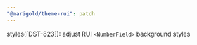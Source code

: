 ```yaml
---
"@marigold/theme-rui": patch
---
```


styles([DST-823]): adjust RUI `<NumberField>` background styles
